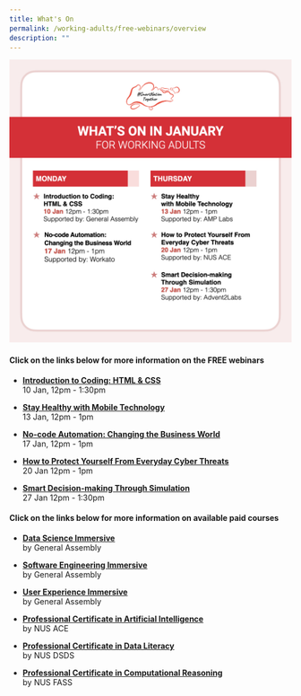 ```yaml
---
title: What's On
permalink: /working-adults/free-webinars/overview
description: ""
---
```

![SNT Webinars for Working Adults in Jan 22](/images/snt_jan_22_adults.jpeg)

#### Click on the links below for more information on the FREE webinars

* **[Introduction to Coding: HTML & CSS](/working-adults/free-webinars/coding-html-and-css)** <br>
 10 Jan,  12pm - 1:30pm
 
* **[Stay Healthy with Mobile Technology](/working-adults/free-webinars/stay-healthy-with-mobile-technology)** <br>
 13 Jan, 12pm - 1pm  
 
* **[No-code Automation: Changing the Business World](/working-adults/free-webinars/no-code-automation-changing-the-business-world)** <br>
 17 Jan,  12pm - 1pm 
 
* **[How to Protect Yourself From Everyday Cyber Threats](/working-adults/free-webinars/protect-from-everyday-cyber-threats)** <br>
 20 Jan 12pm - 1pm
 
* **[Smart Decision-making Through Simulation](/working-adults/free-webinars/smart-decision-making-through-simulation)** <br>
 27 Jan 12pm - 1:30pm


#### Click on the links below for more information on available paid courses

* **[Data Science Immersive](/working-adults/paid-courses/ga-data-sci)** <br>
 by General Assembly
 
* **[Software Engineering Immersive](/working-adults/paid-courses/ga-software-eng)** <br>
 by General Assembly
 
* **[User Experience Immersive](/working-adults/paid-courses/ga-user-exp)** <br>
 by General Assembly 
 
* **[Professional Certificate in Artificial Intelligence](/working-adults/deep-dive/nus-ai)** <br>
 by NUS ACE
 
* **[Professional Certificate in Data Literacy](/working-adults/paid-courses/nus-data-lit)** <br>
 by NUS DSDS
 
 * **[Professional Certificate in Computational Reasoning](/working-adults/paid-courses/nus-cr)** <br>
 by NUS FASS
 
 

